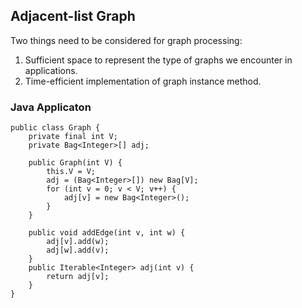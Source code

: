 ## Adjacent-list Graph ##
Two things need to be considered for graph processing: 
1. Sufficient space to represent the type of graphs we encounter in applications. 
2. Time-efficient implementation of graph instance method. 

### Java Applicaton ###

```
public class Graph {
    private final int V;
    private Bag<Integer>[] adj;
    
    public Graph(int V) {
        this.V = V;
        adj = (Bag<Integer>[]) new Bag[V];
        for (int v = 0; v < V; v++) {
            adj[v] = new Bag<Integer>();
        }
    }
    
    public void addEdge(int v, int w) {
        adj[v].add(w);
        adj[w].add(v);
    }
    public Iterable<Integer> adj(int v) {
        return adj[v];
    }
}
```
